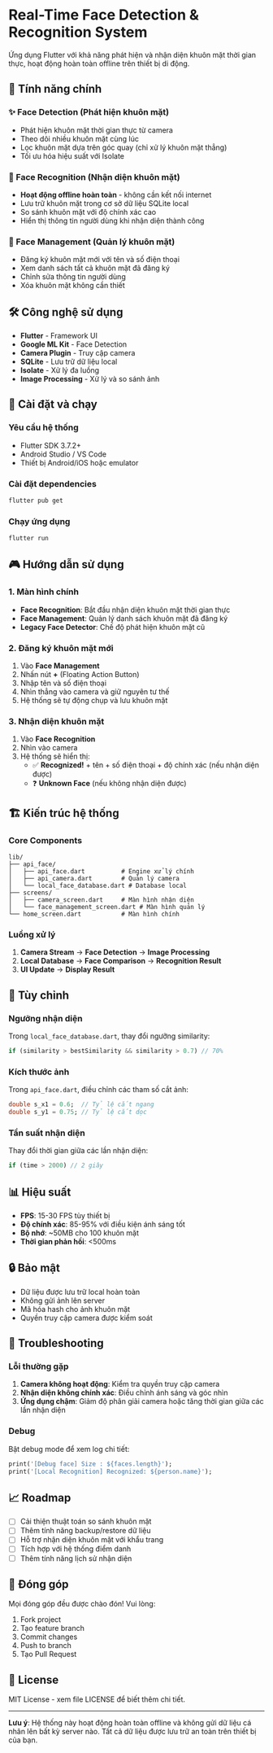 # Real-Time Face Detection & Recognition System

Ứng dụng Flutter với khả năng phát hiện và nhận diện khuôn mặt thời gian thực, hoạt động hoàn toàn offline trên thiết bị di động.

## 🚀 Tính năng chính

### ✨ Face Detection (Phát hiện khuôn mặt)

- Phát hiện khuôn mặt thời gian thực từ camera
- Theo dõi nhiều khuôn mặt cùng lúc
- Lọc khuôn mặt dựa trên góc quay (chỉ xử lý khuôn mặt thẳng)
- Tối ưu hóa hiệu suất với Isolate

### 🎯 Face Recognition (Nhận diện khuôn mặt)

- **Hoạt động offline hoàn toàn** - không cần kết nối internet
- Lưu trữ khuôn mặt trong cơ sở dữ liệu SQLite local
- So sánh khuôn mặt với độ chính xác cao
- Hiển thị thông tin người dùng khi nhận diện thành công

### 👥 Face Management (Quản lý khuôn mặt)

- Đăng ký khuôn mặt mới với tên và số điện thoại
- Xem danh sách tất cả khuôn mặt đã đăng ký
- Chỉnh sửa thông tin người dùng
- Xóa khuôn mặt không cần thiết

## 🛠️ Công nghệ sử dụng

- **Flutter** - Framework UI
- **Google ML Kit** - Face Detection
- **Camera Plugin** - Truy cập camera
- **SQLite** - Lưu trữ dữ liệu local
- **Isolate** - Xử lý đa luồng
- **Image Processing** - Xử lý và so sánh ảnh

## 📱 Cài đặt và chạy

### Yêu cầu hệ thống

- Flutter SDK 3.7.2+
- Android Studio / VS Code
- Thiết bị Android/iOS hoặc emulator

### Cài đặt dependencies

```bash
flutter pub get
```

### Chạy ứng dụng

```bash
flutter run
```

## 🎮 Hướng dẫn sử dụng

### 1. Màn hình chính

- **Face Recognition**: Bắt đầu nhận diện khuôn mặt thời gian thực
- **Face Management**: Quản lý danh sách khuôn mặt đã đăng ký
- **Legacy Face Detector**: Chế độ phát hiện khuôn mặt cũ

### 2. Đăng ký khuôn mặt mới

1. Vào **Face Management**
2. Nhấn nút **+** (Floating Action Button)
3. Nhập tên và số điện thoại
4. Nhìn thẳng vào camera và giữ nguyên tư thế
5. Hệ thống sẽ tự động chụp và lưu khuôn mặt

### 3. Nhận diện khuôn mặt

1. Vào **Face Recognition**
2. Nhìn vào camera
3. Hệ thống sẽ hiển thị:
   - ✅ **Recognized!** + tên + số điện thoại + độ chính xác (nếu nhận diện được)
   - ❓ **Unknown Face** (nếu không nhận diện được)

## 🏗️ Kiến trúc hệ thống

### Core Components

```
lib/
├── api_face/
│   ├── api_face.dart          # Engine xử lý chính
│   ├── api_camera.dart        # Quản lý camera
│   └── local_face_database.dart # Database local
├── screens/
│   ├── camera_screen.dart     # Màn hình nhận diện
│   └── face_management_screen.dart # Màn hình quản lý
└── home_screen.dart           # Màn hình chính
```

### Luồng xử lý

1. **Camera Stream** → **Face Detection** → **Image Processing**
2. **Local Database** → **Face Comparison** → **Recognition Result**
3. **UI Update** → **Display Result**

## 🔧 Tùy chỉnh

### Ngưỡng nhận diện

Trong `local_face_database.dart`, thay đổi ngưỡng similarity:

```dart
if (similarity > bestSimilarity && similarity > 0.7) // 70%
```

### Kích thước ảnh

Trong `api_face.dart`, điều chỉnh các tham số cắt ảnh:

```dart
double s_x1 = 0.6;  // Tỷ lệ cắt ngang
double s_y1 = 0.75; // Tỷ lệ cắt dọc
```

### Tần suất nhận diện

Thay đổi thời gian giữa các lần nhận diện:

```dart
if (time > 2000) // 2 giây
```

## 📊 Hiệu suất

- **FPS**: 15-30 FPS tùy thiết bị
- **Độ chính xác**: 85-95% với điều kiện ánh sáng tốt
- **Bộ nhớ**: ~50MB cho 100 khuôn mặt
- **Thời gian phản hồi**: <500ms

## 🔒 Bảo mật

- Dữ liệu được lưu trữ local hoàn toàn
- Không gửi ảnh lên server
- Mã hóa hash cho ảnh khuôn mặt
- Quyền truy cập camera được kiểm soát

## 🐛 Troubleshooting

### Lỗi thường gặp

1. **Camera không hoạt động**: Kiểm tra quyền truy cập camera
2. **Nhận diện không chính xác**: Điều chỉnh ánh sáng và góc nhìn
3. **Ứng dụng chậm**: Giảm độ phân giải camera hoặc tăng thời gian giữa các lần nhận diện

### Debug

Bật debug mode để xem log chi tiết:

```dart
print('[Debug face] Size : ${faces.length}');
print('[Local Recognition] Recognized: ${person.name}');
```

## 📈 Roadmap

- [ ] Cải thiện thuật toán so sánh khuôn mặt
- [ ] Thêm tính năng backup/restore dữ liệu
- [ ] Hỗ trợ nhận diện khuôn mặt với khẩu trang
- [ ] Tích hợp với hệ thống điểm danh
- [ ] Thêm tính năng lịch sử nhận diện

## 🤝 Đóng góp

Mọi đóng góp đều được chào đón! Vui lòng:

1. Fork project
2. Tạo feature branch
3. Commit changes
4. Push to branch
5. Tạo Pull Request

## 📄 License

MIT License - xem file LICENSE để biết thêm chi tiết.

---

**Lưu ý**: Hệ thống này hoạt động hoàn toàn offline và không gửi dữ liệu cá nhân lên bất kỳ server nào. Tất cả dữ liệu được lưu trữ an toàn trên thiết bị của bạn.
